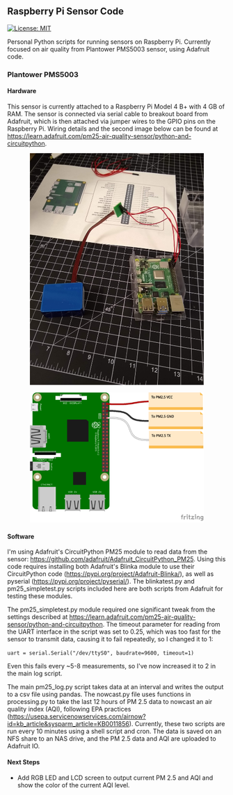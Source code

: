 ## Raspberry Pi Sensor Code ##

[![License: MIT](https://img.shields.io/badge/License-MIT-yellow.svg)](https://opensource.org/licenses/MIT)

Personal Python scripts for running sensors on Raspberry Pi. Currently focused on air quality from Plantower PMS5003 sensor, using Adafruit code.

### Plantower PMS5003

#### Hardware ####

This sensor is currently attached to a Raspberry Pi Model 4 B+ with 4 GB of RAM. The sensor is connected via serial cable to breakout board from Adafruit, which is then attached via jumper wires to the GPIO pins on the Raspberry Pi. Wiring details and the second image below can be found at https://learn.adafruit.com/pm25-air-quality-sensor/python-and-circuitpython.

<p align="center">

<img src="images/pm25_wiring.jpg" alt="Pi UART" width="400"/>

</p>

<p align="center">


<img src="images/adafruit_products_PM2-5_Raspi_UART_bb.png" alt="Pi UART" width="400"/>

</p>

#### Software ####

I'm using Adafruit's CircuitPython PM25 module to read data from the sensor: https://github.com/adafruit/Adafruit_CircuitPython_PM25. Using this code requires installing both Adafruit's Blinka module to use their CircuitPython code (https://pypi.org/project/Adafruit-Blinka/), as well as pyserial (https://pypi.org/project/pyserial/). The blinkatest.py and pm25_simpletest.py scripts included here are both scripts from Adafruit for testing these modules.

The pm25_simpletest.py module required one significant tweak from the settings described at https://learn.adafruit.com/pm25-air-quality-sensor/python-and-circuitpython. The timeout parameter for reading from the UART interface in the script was set to 0.25, which was too fast for the sensor to transmit data, causing it to fail repeatedly, so I changed it to 1:

`uart = serial.Serial("/dev/ttyS0", baudrate=9600, timeout=1)`

Even this fails every ~5-8 measurements, so I've now increased it to 2 in the main log script.

The main pm25_log.py script takes data at an interval and writes the output to a csv file using pandas. The nowcast.py file uses functions in processing.py to take the last 12 hours of PM 2.5 data to nowcast an air quality index (AQI), following EPA practices (https://usepa.servicenowservices.com/airnow?id=kb_article&sysparm_article=KB0011856). Currently, these two scripts are run every 10 minutes using a shell script and cron. The data is saved on an NFS share to an NAS drive, and the PM 2.5 data and AQI are uploaded to Adafruit IO.

#### Next Steps ####

* Add RGB LED and LCD screen to output current PM 2.5 and AQI and show the color of the current AQI level.





